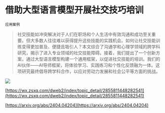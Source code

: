 # 借助大型语言模型开展社交技巧培训
`应用案例`
> 社交技能如冲突解决对于人们在职场和个人生活中有效沟通和成功至关重要。但大多数人往往难以获得提升这些技能的实践机会。如何让社交技能训练变得更加普及、便捷且吸引人？本文综合了沟通学和心理学领域的跨学科研究，揭示了进入专业领域的社交技能障碍。接着，我们提出了一个创新方案，通过大型语言模型构建一个通用框架，以促进社交技能的培训。我们的AI伙伴——AI导师框架，将体验学习、实践练习和个性化反馈融为一体。这项研究最终倡导跨学科合作，以应对劳动力发展和社会公平等方面的挑战。

![](https://raw.githubusercontent.com/HuggingAGI/HuggingArxiv/main/paper_images/2404.04204/x1.png)

[https://wx.zsxq.com/dweb2/index/topic_detail/2855811448282541](https://wx.zsxq.com/dweb2/index/topic_detail/2855811448282541)

[https://arxiv.org/abs/2404.04204](https://arxiv.org/abs/2404.04204)